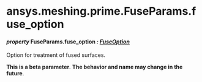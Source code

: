 <a id="ansys-meshing-prime-fuseparams-fuse-option"></a>

# ansys.meshing.prime.FuseParams.fuse_option

<a id="ansys.meshing.prime.FuseParams.fuse_option"></a>

#### *property* FuseParams.fuse_option *: [FuseOption](ansys.meshing.prime.FuseOption.md#ansys.meshing.prime.FuseOption)*

Option for treatment of fused surfaces.

**This is a beta parameter**. **The behavior and name may change in the future**.

<!-- !! processed by numpydoc !! -->
